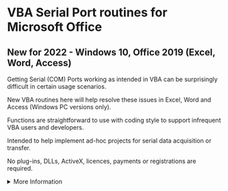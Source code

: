 # VBA Serial Port routines for Microsoft Office
## New for 2022 - Windows 10, Office 2019 (Excel, Word, Access)

Getting Serial (COM) Ports working as intended in VBA can be surprisingly difficult in certain usage scenarios. 

New VBA routines here will help resolve these issues in Excel, Word and Access (Windows PC versions only).

Functions are straightforward to use with coding style to support infrequent VBA users and developers.

Intended to help implement ad-hoc projects for serial data acquisition or transfer.

No plug-ins, DLLs, ActiveX, licences, payments or registrations are required.  

<details><summary>More Information</summary>
<p>
   
<details><summary>VBA Com Port function issues</summary>
<p>

The in-built VBA functions for COM Port data can suffer from the following issues :- 
   
1. Setting port parameters with the VBA open command may not work in some Windows versions e.g.

   `Open "COM1:9600,N,8,1" For Read Access As #1`       \
     _(command line workaround known, settings can revert after reboot)_

2. Attempting to read data when there is none waiting will cause VBA to hang with a 'not responding' message.  
  
   `Get #1, , Read_Data_Byte`  
   
   The new functions address both of these issues, and also where data transfers take longer than the 5-6 second VBA timeout.
   
</p>
</details>   
   
The legacy of serial comms means that many online solution searches are now time-expired with links to defunct web sites etc.    

New functions here are therefore a fresh start for 2022 and are based largely on Microsoft's Win32 API calls and documentation. 

Developed on Windows 10 (64-Bit) with a local Microsoft Office 2019 Professional (32-Bit VBA7) installation.  

Tested on Office 2016 Professional (64-bit VBA7) and Office 2019 Professional (32-Bit VBA7)    


<details><summary>Debugging</summary>
<p>

* Debugging can be set on/off per port with results shown in the VBA immediate window. 

* Extensive debug functionality makes several modules quite verbose. 

* A far more compact version without debug is available in the No-Debug folder. 

</p>
</details>   


<details><summary>COM Ports</summary>
<p>

Multiple com ports are supported, including physical hardware ports and synthetic virtual software ports. 

All read and write functions are synchronous, in part because not all serial port types support overlapped operation.

</p>
</details>   
 
Performance on a modern PC is good, with software timing delays required to allow the relatively slow serial com ports to catch up. 

Reading, Writing and Waiting are 'timesliced' to ensure that VBA remains responsive during any extended data transfers or waiting times. 

<details><summary>Optional steps for Excel only</summary>
<p>

- Remove comment mark before `Option Private Module` to prevent function names appearing in cell formula drop-down lists. 
- Remove comment mark before `Application.Volatile` where indicated to refresh results when functions are used in cells and the worksheet is recalculated (e.g. with F9 key).

</p>
</details>
   
<details><summary>Function List</summary>
<p>   

[Port Control](Functions/Function_List_Control.md)
   
[Port Read/Write/Check Data](Functions/Function_List_Data.md)
   
[Port Signalling Functions](Functions/Function_List_Signalling.md)

[Show Functions](Functions/Function_List_Show.md)
  
</p>
</details>   
   
 </p>
</details>   
